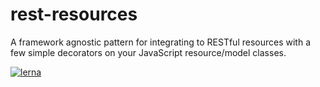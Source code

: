 # rest-resources
A framework agnostic pattern for integrating to RESTful resources with a few simple decorators on your JavaScript resource/model classes.

[![lerna](https://img.shields.io/badge/maintained%20with-lerna-cc00ff.svg)](https://lernajs.io/)
